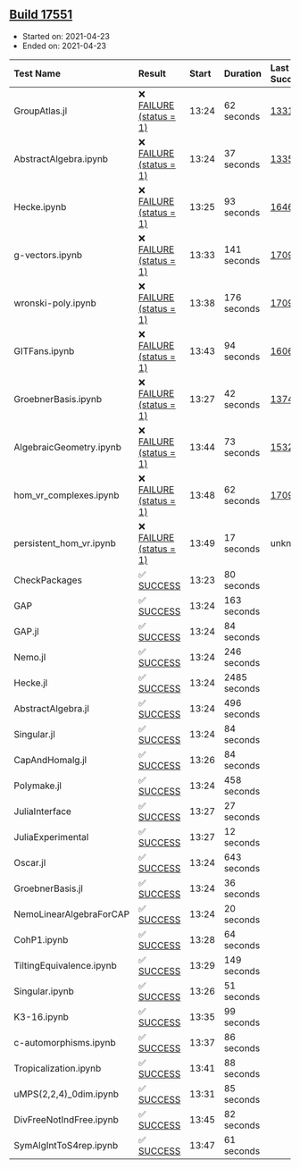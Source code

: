 ## [Build 17551](https://oscarci.mathematik.uni-kl.de/job/oscar/17551/)

* Started on: 2021-04-23
* Ended on: 2021-04-23

| Test Name    | Result | Start | Duration | Last Success | First Failure |
|:-------------|:-------|:------|:---------|:-------------|:--------------|
| GroupAtlas.jl | ❌ [FAILURE (status = 1)](https://oscarci.mathematik.uni-kl.de/job/oscar/17551/artifact/logs/build-17551/GroupAtlas.jl.log) | 13:24 | 62 seconds | [13311](https://oscarci.mathematik.uni-kl.de/job/oscar/13311/) | [13312](https://oscarci.mathematik.uni-kl.de/job/oscar/13312/) |
| AbstractAlgebra.ipynb | ❌ [FAILURE (status = 1)](https://oscarci.mathematik.uni-kl.de/job/oscar/17551/artifact/logs/build-17551/AbstractAlgebra.ipynb.log) | 13:24 | 37 seconds | [13355](https://oscarci.mathematik.uni-kl.de/job/oscar/13355/) | [13356](https://oscarci.mathematik.uni-kl.de/job/oscar/13356/) |
| Hecke.ipynb | ❌ [FAILURE (status = 1)](https://oscarci.mathematik.uni-kl.de/job/oscar/17551/artifact/logs/build-17551/Hecke.ipynb.log) | 13:25 | 93 seconds | [16463](https://oscarci.mathematik.uni-kl.de/job/oscar/16463/) | [16464](https://oscarci.mathematik.uni-kl.de/job/oscar/16464/) |
| g-vectors.ipynb | ❌ [FAILURE (status = 1)](https://oscarci.mathematik.uni-kl.de/job/oscar/17551/artifact/logs/build-17551/g-vectors.ipynb.log) | 13:33 | 141 seconds | [17099](https://oscarci.mathematik.uni-kl.de/job/oscar/17099/) | [17100](https://oscarci.mathematik.uni-kl.de/job/oscar/17100/) |
| wronski-poly.ipynb | ❌ [FAILURE (status = 1)](https://oscarci.mathematik.uni-kl.de/job/oscar/17551/artifact/logs/build-17551/wronski-poly.ipynb.log) | 13:38 | 176 seconds | [17098](https://oscarci.mathematik.uni-kl.de/job/oscar/17098/) | [17099](https://oscarci.mathematik.uni-kl.de/job/oscar/17099/) |
| GITFans.ipynb | ❌ [FAILURE (status = 1)](https://oscarci.mathematik.uni-kl.de/job/oscar/17551/artifact/logs/build-17551/GITFans.ipynb.log) | 13:43 | 94 seconds | [16068](https://oscarci.mathematik.uni-kl.de/job/oscar/16068/) | [16069](https://oscarci.mathematik.uni-kl.de/job/oscar/16069/) |
| GroebnerBasis.ipynb | ❌ [FAILURE (status = 1)](https://oscarci.mathematik.uni-kl.de/job/oscar/17551/artifact/logs/build-17551/GroebnerBasis.ipynb.log) | 13:27 | 42 seconds | [13748](https://oscarci.mathematik.uni-kl.de/job/oscar/13748/) | [13749](https://oscarci.mathematik.uni-kl.de/job/oscar/13749/) |
| AlgebraicGeometry.ipynb | ❌ [FAILURE (status = 1)](https://oscarci.mathematik.uni-kl.de/job/oscar/17551/artifact/logs/build-17551/AlgebraicGeometry.ipynb.log) | 13:44 | 73 seconds | [15322](https://oscarci.mathematik.uni-kl.de/job/oscar/15322/) | [15323](https://oscarci.mathematik.uni-kl.de/job/oscar/15323/) |
| hom_vr_complexes.ipynb | ❌ [FAILURE (status = 1)](https://oscarci.mathematik.uni-kl.de/job/oscar/17551/artifact/logs/build-17551/hom_vr_complexes.ipynb.log) | 13:48 | 62 seconds | [17099](https://oscarci.mathematik.uni-kl.de/job/oscar/17099/) | [17100](https://oscarci.mathematik.uni-kl.de/job/oscar/17100/) |
| persistent_hom_vr.ipynb | ❌ [FAILURE (status = 1)](https://oscarci.mathematik.uni-kl.de/job/oscar/17551/artifact/logs/build-17551/persistent_hom_vr.ipynb.log) | 13:49 | 17 seconds | unknown | unknown |
| CheckPackages | ✅ [SUCCESS](https://oscarci.mathematik.uni-kl.de/job/oscar/17551/artifact/logs/build-17551/CheckPackages.log) | 13:23 | 80 seconds |  |  |
| GAP | ✅ [SUCCESS](https://oscarci.mathematik.uni-kl.de/job/oscar/17551/artifact/logs/build-17551/GAP.log) | 13:24 | 163 seconds |  |  |
| GAP.jl | ✅ [SUCCESS](https://oscarci.mathematik.uni-kl.de/job/oscar/17551/artifact/logs/build-17551/GAP.jl.log) | 13:24 | 84 seconds |  |  |
| Nemo.jl | ✅ [SUCCESS](https://oscarci.mathematik.uni-kl.de/job/oscar/17551/artifact/logs/build-17551/Nemo.jl.log) | 13:24 | 246 seconds |  |  |
| Hecke.jl | ✅ [SUCCESS](https://oscarci.mathematik.uni-kl.de/job/oscar/17551/artifact/logs/build-17551/Hecke.jl.log) | 13:24 | 2485 seconds |  |  |
| AbstractAlgebra.jl | ✅ [SUCCESS](https://oscarci.mathematik.uni-kl.de/job/oscar/17551/artifact/logs/build-17551/AbstractAlgebra.jl.log) | 13:24 | 496 seconds |  |  |
| Singular.jl | ✅ [SUCCESS](https://oscarci.mathematik.uni-kl.de/job/oscar/17551/artifact/logs/build-17551/Singular.jl.log) | 13:24 | 84 seconds |  |  |
| CapAndHomalg.jl | ✅ [SUCCESS](https://oscarci.mathematik.uni-kl.de/job/oscar/17551/artifact/logs/build-17551/CapAndHomalg.jl.log) | 13:26 | 84 seconds |  |  |
| Polymake.jl | ✅ [SUCCESS](https://oscarci.mathematik.uni-kl.de/job/oscar/17551/artifact/logs/build-17551/Polymake.jl.log) | 13:24 | 458 seconds |  |  |
| JuliaInterface | ✅ [SUCCESS](https://oscarci.mathematik.uni-kl.de/job/oscar/17551/artifact/logs/build-17551/JuliaInterface.log) | 13:27 | 27 seconds |  |  |
| JuliaExperimental | ✅ [SUCCESS](https://oscarci.mathematik.uni-kl.de/job/oscar/17551/artifact/logs/build-17551/JuliaExperimental.log) | 13:27 | 12 seconds |  |  |
| Oscar.jl | ✅ [SUCCESS](https://oscarci.mathematik.uni-kl.de/job/oscar/17551/artifact/logs/build-17551/Oscar.jl.log) | 13:24 | 643 seconds |  |  |
| GroebnerBasis.jl | ✅ [SUCCESS](https://oscarci.mathematik.uni-kl.de/job/oscar/17551/artifact/logs/build-17551/GroebnerBasis.jl.log) | 13:24 | 36 seconds |  |  |
| NemoLinearAlgebraForCAP | ✅ [SUCCESS](https://oscarci.mathematik.uni-kl.de/job/oscar/17551/artifact/logs/build-17551/NemoLinearAlgebraForCAP.log) | 13:24 | 20 seconds |  |  |
| CohP1.ipynb | ✅ [SUCCESS](https://oscarci.mathematik.uni-kl.de/job/oscar/17551/artifact/logs/build-17551/CohP1.ipynb.log) | 13:28 | 64 seconds |  |  |
| TiltingEquivalence.ipynb | ✅ [SUCCESS](https://oscarci.mathematik.uni-kl.de/job/oscar/17551/artifact/logs/build-17551/TiltingEquivalence.ipynb.log) | 13:29 | 149 seconds |  |  |
| Singular.ipynb | ✅ [SUCCESS](https://oscarci.mathematik.uni-kl.de/job/oscar/17551/artifact/logs/build-17551/Singular.ipynb.log) | 13:26 | 51 seconds |  |  |
| K3-16.ipynb | ✅ [SUCCESS](https://oscarci.mathematik.uni-kl.de/job/oscar/17551/artifact/logs/build-17551/K3-16.ipynb.log) | 13:35 | 99 seconds |  |  |
| c-automorphisms.ipynb | ✅ [SUCCESS](https://oscarci.mathematik.uni-kl.de/job/oscar/17551/artifact/logs/build-17551/c-automorphisms.ipynb.log) | 13:37 | 86 seconds |  |  |
| Tropicalization.ipynb | ✅ [SUCCESS](https://oscarci.mathematik.uni-kl.de/job/oscar/17551/artifact/logs/build-17551/Tropicalization.ipynb.log) | 13:41 | 88 seconds |  |  |
| uMPS(2,2,4)_0dim.ipynb | ✅ [SUCCESS](https://oscarci.mathematik.uni-kl.de/job/oscar/17551/artifact/logs/build-17551/uMPS-2-2-4-_0dim.ipynb.log) | 13:31 | 85 seconds |  |  |
| DivFreeNotIndFree.ipynb | ✅ [SUCCESS](https://oscarci.mathematik.uni-kl.de/job/oscar/17551/artifact/logs/build-17551/DivFreeNotIndFree.ipynb.log) | 13:45 | 82 seconds |  |  |
| SymAlgIntToS4rep.ipynb | ✅ [SUCCESS](https://oscarci.mathematik.uni-kl.de/job/oscar/17551/artifact/logs/build-17551/SymAlgIntToS4rep.ipynb.log) | 13:47 | 61 seconds |  |  |
